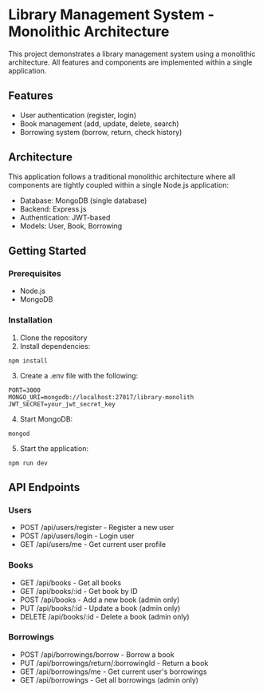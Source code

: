 # Library Management System - Monolithic Architecture

This project demonstrates a library management system using a monolithic architecture. All features and components are implemented within a single application.

## Features

- User authentication (register, login)
- Book management (add, update, delete, search)
- Borrowing system (borrow, return, check history)

## Architecture

This application follows a traditional monolithic architecture where all components are tightly coupled within a single Node.js application:

- Database: MongoDB (single database)
- Backend: Express.js
- Authentication: JWT-based
- Models: User, Book, Borrowing

## Getting Started

### Prerequisites

- Node.js
- MongoDB

### Installation

1. Clone the repository
2. Install dependencies:

```
npm install
```

3. Create a .env file with the following:

```
PORT=3000
MONGO_URI=mongodb://localhost:27017/library-monolith
JWT_SECRET=your_jwt_secret_key
```

4. Start MongoDB:

```
mongod
```

5. Start the application:

```
npm run dev
```

## API Endpoints

### Users

- POST /api/users/register - Register a new user
- POST /api/users/login - Login user
- GET /api/users/me - Get current user profile

### Books

- GET /api/books - Get all books
- GET /api/books/:id - Get book by ID
- POST /api/books - Add a new book (admin only)
- PUT /api/books/:id - Update a book (admin only)
- DELETE /api/books/:id - Delete a book (admin only)

### Borrowings

- POST /api/borrowings/borrow - Borrow a book
- PUT /api/borrowings/return/:borrowingId - Return a book
- GET /api/borrowings/me - Get current user's borrowings
- GET /api/borrowings - Get all borrowings (admin only)
